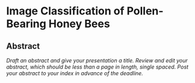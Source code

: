 # Image Classification of Pollen-Bearing Honey Bees

## Abstract
*Draft an abstract and give your presentation a title. Review and edit your abstract, which should be less than a page in length, single spaced. Post your abstract to your index in advance of the deadline.*
